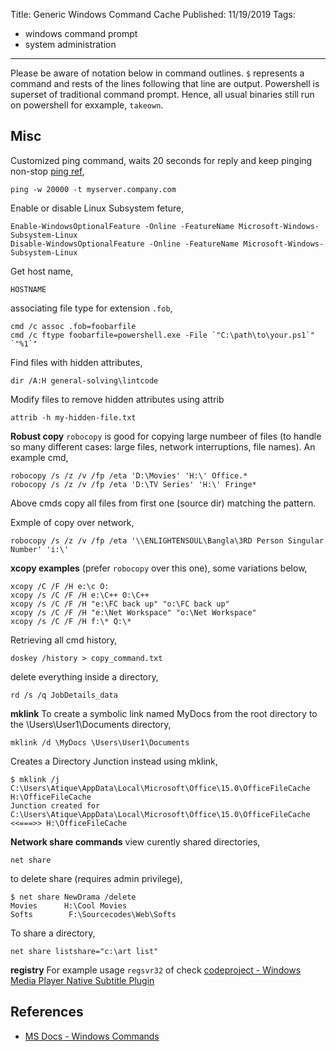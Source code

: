 Title: Generic Windows Command Cache
Published: 11/19/2019
Tags:
  - windows command prompt
  - system administration
---
Please be aware of notation below in command outlines. `$` represents a command and rests of the lines following that line are output. Powershell is superset of traditional command prompt. Hence, all usual binaries still run on powershell for exxample, `takeown`.

## Misc

Customized ping command, waits 20 seconds for reply and keep pinging non-stop [ping ref](https://docs.microsoft.com/en-us/windows-server/administration/windows-commands/ping),

    ping -w 20000 -t myserver.company.com

Enable or disable Linux Subsystem feture,

    Enable-WindowsOptionalFeature -Online -FeatureName Microsoft-Windows-Subsystem-Linux
    Disable-WindowsOptionalFeature -Online -FeatureName Microsoft-Windows-Subsystem-Linux

Get host name,

    HOSTNAME

associating file type for extension `.fob`,

    cmd /c assoc .fob=foobarfile
    cmd /c ftype foobarfile=powershell.exe -File `"C:\path\to\your.ps1`" `"%1`"

Find files with hidden attributes,

    dir /A:H general-solving\lintcode

Modify files to remove hidden attributes using attrib

    attrib -h my-hidden-file.txt

**Robust copy**
`robocopy` is good for copying large numbeer of files (to handle so many different cases: large files, network interruptions, file names). An example cmd,

    robocopy /s /z /v /fp /eta 'D:\Movies' 'H:\' Office.*
    robocopy /s /z /v /fp /eta 'D:\TV Series' 'H:\' Fringe*

Above cmds copy all files from first one (source dir) matching the pattern.

Exmple of copy over network,

    robocopy /s /z /v /fp /eta '\\ENLIGHTENSOUL\Bangla\3RD Person Singular Number' 'i:\'

**xcopy examples**
(prefer `robocopy` over this one), some variations below,

    xcopy /C /F /H e:\c O:
    xcopy /s /C /F /H e:\C++ O:\C++
    xcopy /s /C /F /H "e:\FC back up" "o:\FC back up"
    xcopy /s /C /F /H "e:\Net Workspace" "o:\Net Workspace"
    xcopy /s /C /F /H f:\* Q:\*

Retrieving all cmd history,

    doskey /history > copy_command.txt

delete everything inside a directory,

    rd /s /q JobDetails_data

**mklink**
To create a symbolic link named MyDocs from the root directory to the \Users\User1\Documents directory,

    mklink /d \MyDocs \Users\User1\Documents

Creates a Directory Junction instead using mklink,

    $ mklink /j C:\Users\Atique\AppData\Local\Microsoft\Office\15.0\OfficeFileCache H:\OfficeFileCache
    Junction created for C:\Users\Atique\AppData\Local\Microsoft\Office\15.0\OfficeFileCache <<===>> H:\OfficeFileCache

**Network share commands**
view curently shared directories,

    net share

to delete share (requires admin privilege),

    $ net share NewDrama /delete
    Movies      H:\Cool Movies
    Softs        F:\Sourcecodes\Web\Softs

To share a directory,

	net share listshare="c:\art list"

**registry**
For example usage `regsvr32` of check [codeproject - Windows Media Player Native Subtitle Plugin](https://www.codeproject.com/Articles/766246/Windows-Media-Player-Native-Subtitle-Plugin-Cplusp)

## References
- [MS Docs - Windows Commands](https://docs.microsoft.com/en-us/windows-server/administration/windows-commands/commands-by-server-role)
